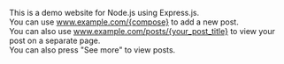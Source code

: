 This is a demo website for Node.js using Express.js.<br>
You can use www.example.com/{compose} to add a new post.<br>
You can also use www.example.com/posts/{your_post_title} to view your post on a separate page.<br>
You can also press "See more" to view posts.